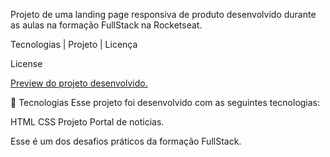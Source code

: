 Projeto de uma landing page responsiva de produto desenvolvido durante as aulas na formação FullStack na Rocketseat.

Tecnologias   |    Projeto   |    Licença

License


[Preview do projeto desenvolvido.](https://brunogustavo92.github.io/)

🚀 Tecnologias
Esse projeto foi desenvolvido com as seguintes tecnologias:

HTML
CSS
Projeto
Portal de noticias.

Esse é um dos desafios práticos da formação FullStack.
